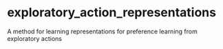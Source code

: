 # exploratory_action_representations
A method for learning representations for preference learning from exploratory actions
